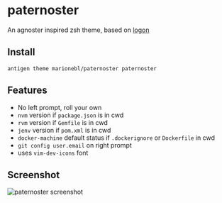 # paternoster
An agnoster inspired zsh theme, based on [logon](https://gist.github.com/Neson/96487ceafd099d96c8d2)

## Install
```shell
antigen theme marionebl/paternoster paternoster
```
## Features
* No left prompt, roll your own
* `nvm` version if `package.json` is in cwd
* `rvm` version if `Gemfile` is in cwd
* `jenv` version if `pom.xml` is in cwd
* `docker-machine` default status if `.dockerignore` or `Dockerfile` in cwd 
* `git config user.email` on right prompt
* uses `vim-dev-icons` font

## Screenshot
![paternoster screenshot](https://raw.githubusercontent.com/marionebl/paternoster/master/paternoster-screenhost.jpg)
